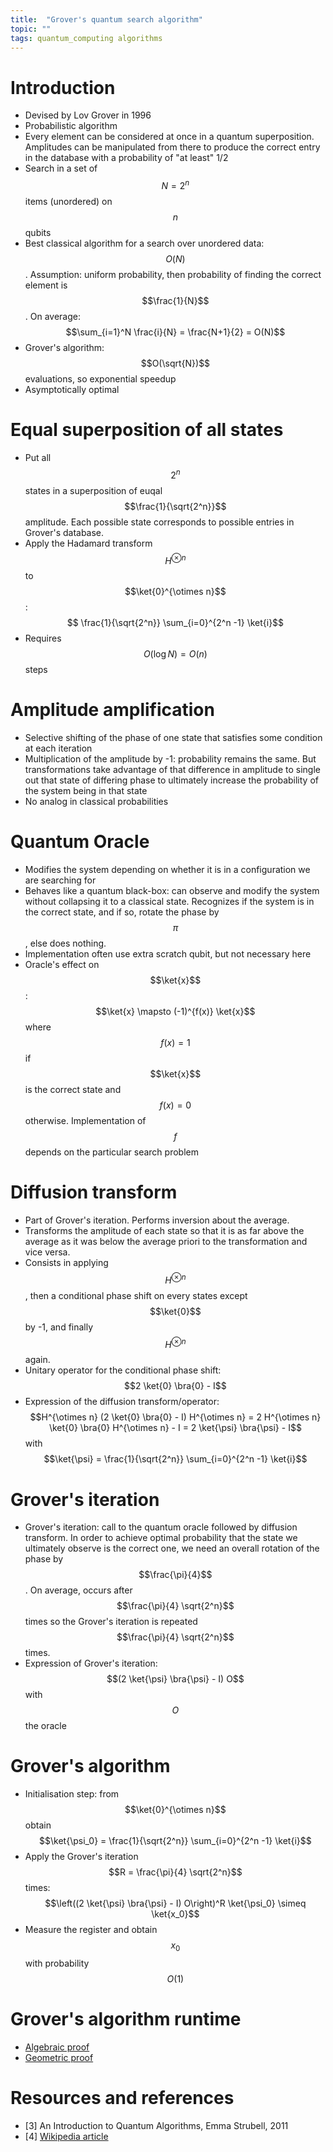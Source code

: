 ```yaml
---
title:  "Grover's quantum search algorithm"
topic: ""
tags: quantum_computing algorithms
---
```

$$
\newcommand{\bra}[1]{\left< #1 \right|}
\newcommand{\ket}[1]{\left| #1 \right>}
\newcommand{\bk}[2]{\left< #1 \middle| #2 \right>}
\newcommand{\bke}[3]{\left< #1 \middle| #2 \middle| #3 \right>}
$$

# Introduction
* Devised by Lov Grover in 1996
* Probabilistic algorithm
* Every element can be considered at once in a quantum superposition. Amplitudes can be manipulated from there to produce the correct entry in the database with a probability of "at least" 1/2
* Search in a set of $$N=2^n$$ items (unordered) on $$n$$ qubits
* Best classical algorithm for a search over unordered data: $$O(N)$$. Assumption: uniform probability, then probability of finding the correct element is $$\frac{1}{N}$$. On average: $$\sum_{i=1}^N \frac{i}{N} = \frac{N+1}{2} = O(N)$$
* Grover's algorithm: $$O(\sqrt{N})$$ evaluations, so exponential speedup
* Asymptotically optimal

# Equal superposition of all states
* Put all $$2^n$$ states in a superposition of euqal $$\frac{1}{\sqrt{2^n}}$$ amplitude. Each possible state corresponds to possible entries in Grover's database.
* Apply the Hadamard transform $$H^{\otimes n}$$ to $$\ket{0}^{\otimes n}$$: $$ \frac{1}{\sqrt{2^n}} \sum_{i=0}^{2^n -1} \ket{i}$$
* Requires $$O(\log N) = O(n)$$ steps

# Amplitude amplification
* Selective shifting of the phase of one state that satisfies some condition at each iteration
* Multiplication of the amplitude by -1: probability remains the same. But transformations take advantage of that difference in amplitude to single out that state of differing phase to ultimately increase the probability of the system being in that state
* No analog in classical probabilities

# Quantum Oracle
* Modifies the system depending on whether it is in a configuration we are searching for
* Behaves like a quantum black-box: can observe and modify the system without collapsing it to a classical state. Recognizes if the system is in the correct state, and if so, rotate the phase by $$\pi$$, else does nothing.
* Implementation often use extra scratch qubit, but not necessary here
* Oracle's effect on $$\ket{x}$$: $$\ket{x} \mapsto (-1)^{f(x)} \ket{x}$$ where $$f(x)=1$$ if $$\ket{x}$$ is the correct state and $$f(x)=0$$ otherwise. Implementation of $$f$$ depends on the particular search problem

# Diffusion transform
* Part of Grover's iteration. Performs inversion about the average.
* Transforms the amplitude of each state so that it is as far above the average as it was below the average priori to the transformation and vice versa.
* Consists in applying $$H^{\otimes n}$$, then a conditional phase shift on every states except $$\ket{0}$$ by -1, and finally $$H^{\otimes n}$$ again.
* Unitary operator for the conditional phase shift: $$2 \ket{0} \bra{0} - I$$
* Expression of the diffusion transform/operator: $$H^{\otimes n} (2 \ket{0} \bra{0} - I) H^{\otimes n} = 2 H^{\otimes n} \ket{0} \bra{0} H^{\otimes n} - I = 2 \ket{\psi} \bra{\psi} - I$$ with $$\ket{\psi} = \frac{1}{\sqrt{2^n}} \sum_{i=0}^{2^n -1} \ket{i}$$

# Grover's iteration
* Grover's iteration: call to the quantum oracle followed by diffusion transform. In order to achieve optimal probability that the state we ultimately observe is the correct one, we need an overall rotation of the phase by $$\frac{\pi}{4}$$. On average, occurs after $$\frac{\pi}{4} \sqrt{2^n}$$ times so the Grover's iteration is repeated $$\frac{\pi}{4} \sqrt{2^n}$$ times.
* Expression of Grover's iteration: $$(2 \ket{\psi} \bra{\psi} - I) O$$ with $$O$$ the oracle

# Grover's algorithm
* Initialisation step: from $$\ket{0}^{\otimes n}$$ obtain $$\ket{\psi_0} =  \frac{1}{\sqrt{2^n}} \sum_{i=0}^{2^n -1} \ket{i}$$
* Apply the Grover's iteration $$R = \frac{\pi}{4} \sqrt{2^n}$$ times: $$\left((2 \ket{\psi} \bra{\psi} - I) O\right)^R \ket{\psi_0} \simeq \ket{x_0}$$
* Measure the register and obtain $$x_0$$ with probability $$O(1)$$

# Grover's algorithm runtime
* [Algebraic proof](https://en.wikipedia.org/wiki/Grover%27s_algorithm#Algebraic_proof_of_correctness)
* [Geometric proof](https://en.wikipedia.org/wiki/Grover%27s_algorithm#Geometric_proof_of_correctness)



# Resources and references
* [3] An Introduction to Quantum Algorithms, Emma Strubell, 2011
* [4] [Wikipedia article](https://en.wikipedia.org/wiki/Grover%27s_algorithm)
